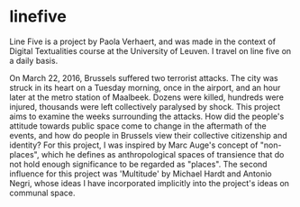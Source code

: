 # linefive

Line Five is a project by Paola Verhaert, and was made in the context of Digital Textualities course at the University of Leuven. I travel on line five on a daily basis.

On March 22, 2016, Brussels suffered two terrorist attacks. The city was struck in its heart on a Tuesday morning, once in the airport, and an hour later at the metro station of Maalbeek. Dozens were killed, hundreds were injured, thousands were left collectively paralysed by shock. This project aims to examine the weeks surrounding the attacks. 
How did the people's attitude towards public space come to change in the aftermath of the events, and how do people in Brussels view their collective citizenship and identity? For this project, I was inspired by Marc Auge's concept of "non-places", which he defines as anthropological spaces of transience that do not hold enough significance to be regarded as "places". The second influence for this project was 'Multitude' by Michael Hardt and Antonio Negri, whose ideas I have incorporated implicitly into the project's ideas on communal space. 


